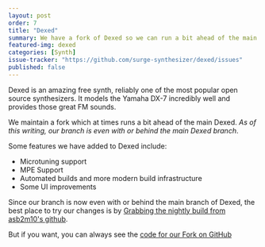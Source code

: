```yaml
---
layout: post
order: 7
title: "Dexed"
summary: We have a fork of Dexed so we can run a bit ahead of the main branch with features.
featured-img: dexed
categories: [Synth]
issue-tracker: "https://github.com/surge-synthesizer/dexed/issues"
published: false
---
```


Dexed is an amazing free synth, reliably one of the most popular open source synthesizers. It models the Yamaha DX-7 incredibly well and
provides those great FM sounds.

We maintain a fork which at times runs a bit ahead of the main Dexed. *As of this writing, our branch is even with
or behind the main Dexed branch*.

Some features we have added to Dexed include:

- Microtuning support
- MPE Support
- Automated builds and more modern build infrastructure
- Some UI improvements

Since our branch is now even with or behind the main branch of Dexed, the best place to try our changes
is by [Grabbing the nightly build from asb2m10's github](https://github.com/asb2m10/dexed/releases/tag/Nightly).

But if you want, you can always see the [code for our Fork on GitHub](https://github.com/surge-synthesizer/dexed.git)
